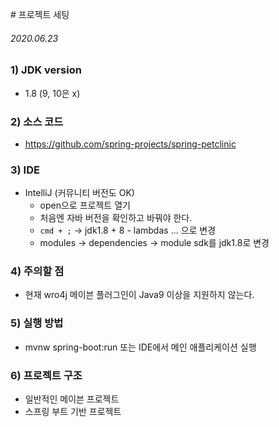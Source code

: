 # 프로젝트 세팅

###### 2020.06.23

### 1) JDK version
- 1.8 (9, 10은 x)

### 2) 소스 코드
- https://github.com/spring-projects/spring-petclinic

### 3) IDE
- IntelliJ (커뮤니티 버전도 OK)
  - open으로 프로젝트 열기
  - 처음엔 자바 버전을 확인하고 바꿔야 한다.
  - `cmd + ;` -> jdk1.8 + 8 - lambdas ... 으로 변경
  - modules -> dependencies -> module sdk를 jdk1.8로 변경

### 4) 주의할 점
- 현재 wro4j 메이븐 플러그인이 Java9 이상을 지원하지 않는다.

### 5) 실행 방법
- mvnw spring-boot:run 또는 IDE에서 메인 애플리케이션 실행

### 6) 프로젝트 구조
- 일반적인 메이븐 프로젝트
- 스프링 부트 기반 프로젝트